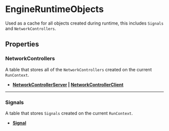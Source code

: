 # EngineRuntimeObjects

Used as a cache for all objects created during runtime, this includes `Signals` and `NetworkControllers`.

## Properties

### NetworkControllers

A table that stores all of the `NetworkControllers` created on the current `RunContext`.

* **[NetworkControllerServer](/api/controllers/network/server) | [NetworkControllerClient](/api/controllers/network/client)**

---

### Signals

A table that stores `Signals` created on the current `RunContext`.

* **[Signal](/api/controllers/signal/signalcontroller)**